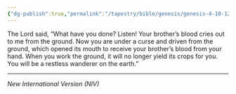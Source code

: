 ```yaml
---
{"dg-publish":true,"permalink":"/tapestry/bible/genesis/genesis-4-10-12/","title":"Genesis 4:10-12","tags":["bible-verse","bible-verse"],"dgHomeLink":true,"dgShowLocalGraph":true,"dgEnableSearch":true}
---
```



The Lord said, “What have you done? Listen! Your brother’s blood cries out to me from the ground. Now you are under a curse and driven from the ground, which opened its mouth to receive your brother’s blood from your hand. When you work the ground, it will no longer yield its crops for you. You will be a restless wanderer on the earth.”

---
*New International Version (NIV)*